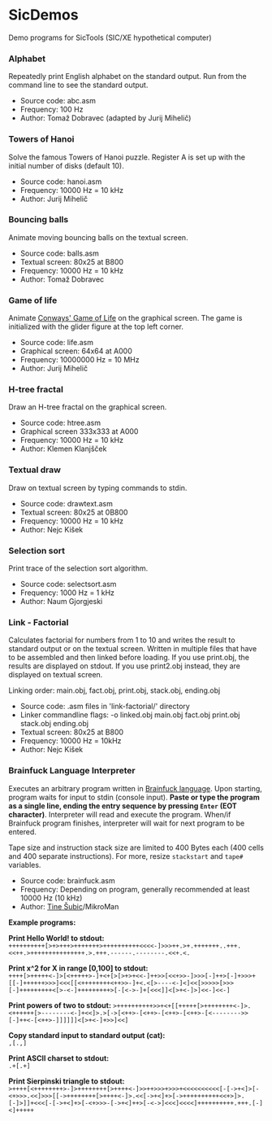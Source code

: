 # SicDemos
Demo programs for SicTools (SIC/XE hypothetical computer)

### Alphabet
Repeatedly print English alphabet on the standard output. Run from the command line to see the standard output.
* Source code: abc.asm
* Frequency: 100 Hz
* Author: Tomaž Dobravec (adapted by Jurij Mihelič)

### Towers of Hanoi
Solve the famous Towers of Hanoi puzzle. Register A is set up with the initial number of disks (default 10).
* Source code: hanoi.asm
* Frequency: 10000 Hz = 10 kHz
* Author: Jurij Mihelič

### Bouncing balls
Animate moving bouncing balls on the textual screen.
* Source code: balls.asm
* Textual screen: 80x25 at B800
* Frequency: 10000 Hz = 10 kHz
* Author: Tomaž Dobravec

### Game of life
Animate [Conways' Game of Life](https://en.wikipedia.org/wiki/Conway's_Game_of_Life) on the graphical screen. The game is initialized with the glider figure at the top left corner.
* Source code: life.asm
* Graphical screen: 64x64 at A000
* Frequency: 10000000 Hz = 10 MHz
* Author: Jurij Mihelič

### H-tree fractal
Draw an H-tree fractal on the graphical screen.
* Source code: htree.asm
* Graphical screen 333x333 at A000
* Frequency: 10000 Hz = 10 kHz
* Author: Klemen Klanjšček

### Textual draw
Draw on textual screen by typing commands to stdin.
* Source code: drawtext.asm
* Textual screen: 80x25 at 0B800
* Frequency: 10000 Hz = 10 kHz
* Author: Nejc Kišek

### Selection sort
Print trace of the selection sort algorithm.
* Source code: selectsort.asm
* Frequency: 1000 Hz = 1 kHz
* Author: Naum Gjorgjeski

### Link - Factorial
Calculates factorial for numbers from 1 to 10 and writes the result to standard output or on the textual screen. Written in multiple files that have to be assembled and then linked before loading.
If you use print.obj, the results are displayed on stdout. If you use print2.obj instead, they are displayed on textual screen.

Linking order: main.obj, fact.obj, print.obj, stack.obj, ending.obj 
* Source code: .asm files in 'link-factorial/' directory
* Linker commandline flags: -o linked.obj main.obj fact.obj print.obj stack.obj ending.obj
* Textual screen: 80x25 at B800
* Frequency: 10000 Hz = 10kHz
* Author: Nejc Kišek

### Brainfuck Language Interpreter
Executes an arbitrary program written in [Brainfuck language](https://en.wikipedia.org/wiki/Brainfuck). Upon starting, program waits for input to stdin (console input). **Paste or type the program as a single line, ending the entry sequence by pressing `Enter` (EOT character)**. Interpreter will read and execute the program.  When/if Brainfuck program finishes, interpreter will wait for next program to be entered. 

Tape size and instruction stack size are limited to 400 Bytes each (400 cells and 400 separate instructions). For more, resize `stackstart` and `tape#` variables. 

* Source code: brainfuck.asm
* Frequency: Depending on program, generally recommended at least 10000 Hz (10 kHz)
* Author: [Tine Šubic](https://github.com/MikroMan)/MikroMan

**Example programs:**

**Print Hello World! to stdout:**  
`++++++++++[>+>+++>+++++++>++++++++++<<<<-]>>>++.>+.+++++++..+++.<<++.>+++++++++++++++.>.+++.------.--------.<<+.<.`

**Print x^2 for X in range [0,100] to stdout:**    
`++++[>+++++<-]>[<+++++>-]+<+[>[>+>+<<-]++>>[<<+>>-]>>>[-]++>[-]+>>>+[[-]++++++>>>]<<<[[<++++++++<++>>-]+<.<[>----<-]<]<<[>>>>>[>>>[-]+++++++++<[>-<-]+++++++++>[-[<->-]+[<<<]]<[>+<-]>]<<-]<<-]`

**Print powers of two to stdout:**
`>++++++++++>>+<+[[+++++[>++++++++<-]>.<++++++[>--------<-]+<<]>.>[->[<++>-[<++>-[<++>-[<++>-[<-------->>[-]++<-[<++>-]]]]]]<[>+<-]+>>]<<]`

**Copy standard input to standard output (cat):**  
`,[.,]`

**Print ASCII charset to stdout:**  
`.+[.+]`

**Print Sierpinski triangle to stdout:**  
`>++++[<++++++++>-]>++++++++[>++++<-]>>++>>>+>>>+<<<<<<<<<<[-[->+<]>[-<+>>>.<<]>>>[[->++++++++[>++++<-]>.<<[->+<]+>[->++++++++++<<+>]>.[-]>]]+<<<[-[->+<]+>[-<+>>>-[->+<]++>[-<->]<<<]<<<<]++++++++++.+++.[-]<]+++++`

 








